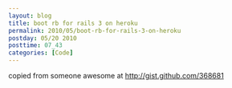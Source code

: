 ```yaml
---
layout: blog
title: boot rb for rails 3 on heroku
permalink: 2010/05/boot-rb-for-rails-3-on-heroku
postday: 05/20 2010
posttime: 07_43
categories: [Code]
---
```


<p>copied from someone awesome at <a href="http://gist.github.com/368681" title="http://gist.github.com/368681">http://gist.github.com/368681</a></p>


<script src="https://gist.github.com/368681.js?file=boot.rb"></script>
